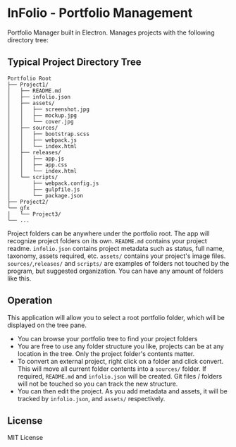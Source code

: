 # InFolio - Portfolio Management

Portfolio Manager built in Electron. Manages projects with the following directory tree:

## Typical Project Directory Tree

```
Portfolio Root
├── Project1/
│   ├── README.md
│   ├── infolio.json
│   ├── assets/
│   │   ├── screenshot.jpg
│   │   ├── mockup.jpg
│   │   └── cover.jpg
│   ├── sources/
│   │   ├── bootstrap.scss
│   │   ├── webpack.js
│   │   └── index.html
│   ├── releases/
│   │   ├── app.js
│   │   ├── app.css
│   │   └── index.html
│   └── scripts/
│       ├── webpack.config.js
│       ├── gulpfile.js
│       └── package.json
├── Project2/
└── gfx
│   └── Project3/
└── ...
```

Project folders can be anywhere under the portfolio root. The app will recognize project folders on its own.
`README.md` contains your project readme.
`infolio.json` contains project metadata such as status, full name, taxonomy, assets required, etc.
`assets/` contains your project's image files.
`sources/`,`releases/` and `scripts/` are examples of folders not touched by the program, but suggested organization. You can have any amount of folders like this.

## Operation

This application will allow you to select a root portfolio folder, which will be displayed on the tree pane.
* You can browse your portfolio tree to find your project folders
* You are free to use any folder structure you like, projects can be at any location in the tree. Only the project folder's contents matter.
* To convert an external project, right click on a folder and click convert. This will move all current folder contents into a `sources/` folder. If required, `README.md` and `infolio.json` will be created. Git files / folders will not be touched so you can track the new structure.
* You can then edit the project. As you add metadata and assets, it will be tracked by `infolio.json`, and `assets/` respectively.

## License

MIT License
